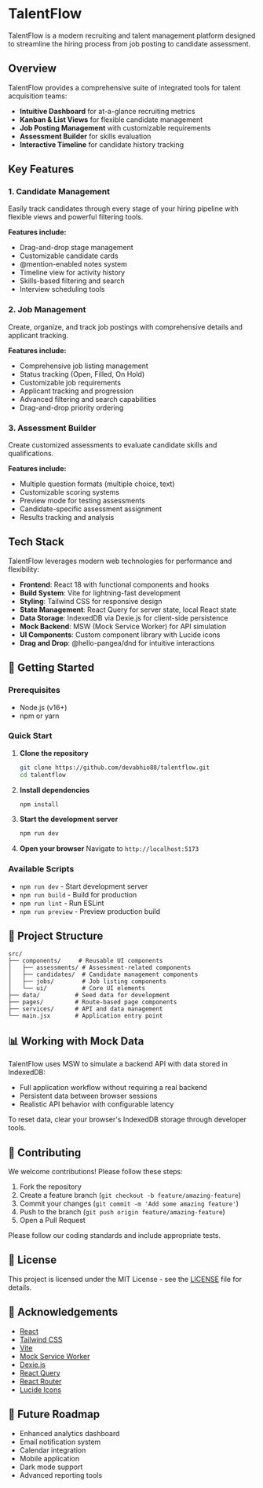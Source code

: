 # TalentFlow

TalentFlow is a modern recruiting and talent management platform designed to streamline the hiring process from job posting to candidate assessment.


## Overview

TalentFlow provides a comprehensive suite of integrated tools for talent acquisition teams:

- **Intuitive Dashboard** for at-a-glance recruiting metrics
- **Kanban & List Views** for flexible candidate management
- **Job Posting Management** with customizable requirements
- **Assessment Builder** for skills evaluation
- **Interactive Timeline** for candidate history tracking

## Key Features

### 1. Candidate Management

Easily track candidates through every stage of your hiring pipeline with flexible views and powerful filtering tools.

**Features include:**
- Drag-and-drop stage management
- Customizable candidate cards
- @mention-enabled notes system
- Timeline view for activity history
- Skills-based filtering and search
- Interview scheduling tools

### 2. Job Management

Create, organize, and track job postings with comprehensive details and applicant tracking.


**Features include:**
- Comprehensive job listing management
- Status tracking (Open, Filled, On Hold)
- Customizable job requirements
- Applicant tracking and progression
- Advanced filtering and search capabilities
- Drag-and-drop priority ordering

### 3. Assessment Builder

Create customized assessments to evaluate candidate skills and qualifications.

**Features include:**
- Multiple question formats (multiple choice, text)
- Customizable scoring systems
- Preview mode for testing assessments
- Candidate-specific assessment assignment
- Results tracking and analysis

## Tech Stack

TalentFlow leverages modern web technologies for performance and flexibility:

- **Frontend**: React 18 with functional components and hooks
- **Build System**: Vite for lightning-fast development
- **Styling**: Tailwind CSS for responsive design
- **State Management**: React Query for server state, local React state
- **Data Storage**: IndexedDB via Dexie.js for client-side persistence
- **Mock Backend**: MSW (Mock Service Worker) for API simulation
- **UI Components**: Custom component library with Lucide icons
- **Drag and Drop**: @hello-pangea/dnd for intuitive interactions

## 🚀 Getting Started

### Prerequisites
- Node.js (v16+)
- npm or yarn

### Quick Start

1. **Clone the repository**
   ```bash
   git clone https://github.com/devabhio88/talentflow.git
   cd talentflow
   ```

2. **Install dependencies**
   ```bash
   npm install
   ```

3. **Start the development server**
   ```bash
   npm run dev
   ```

4. **Open your browser**
   Navigate to `http://localhost:5173`

### Available Scripts

- `npm run dev` - Start development server
- `npm run build` - Build for production
- `npm run lint` - Run ESLint
- `npm run preview` - Preview production build

## 🧰 Project Structure

```
src/
├── components/     # Reusable UI components
│   ├── assessments/ # Assessment-related components
│   ├── candidates/  # Candidate management components
│   ├── jobs/        # Job listing components
│   └── ui/          # Core UI elements
├── data/          # Seed data for development
├── pages/         # Route-based page components
├── services/      # API and data management
└── main.jsx       # Application entry point
```

## 📊 Working with Mock Data

TalentFlow uses MSW to simulate a backend API with data stored in IndexedDB:

- Full application workflow without requiring a real backend
- Persistent data between browser sessions
- Realistic API behavior with configurable latency

To reset data, clear your browser's IndexedDB storage through developer tools.

## 🤝 Contributing

We welcome contributions! Please follow these steps:

1. Fork the repository
2. Create a feature branch (`git checkout -b feature/amazing-feature`)
3. Commit your changes (`git commit -m 'Add some amazing feature'`)
4. Push to the branch (`git push origin feature/amazing-feature`)
5. Open a Pull Request

Please follow our coding standards and include appropriate tests.

## 📝 License

This project is licensed under the MIT License - see the [LICENSE](LICENSE) file for details.

## 🙏 Acknowledgements

- [React](https://reactjs.org/)
- [Tailwind CSS](https://tailwindcss.com/)
- [Vite](https://vitejs.dev/)
- [Mock Service Worker](https://mswjs.io/)
- [Dexie.js](https://dexie.org/)
- [React Query](https://tanstack.com/query)
- [React Router](https://reactrouter.com/)
- [Lucide Icons](https://lucide.dev/)

## 🔮 Future Roadmap

- Enhanced analytics dashboard
- Email notification system
- Calendar integration
- Mobile application
- Dark mode support
- Advanced reporting tools
